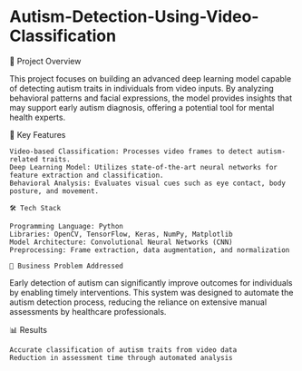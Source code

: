 # Autism-Detection-Using-Video-Classification

📜 Project Overview

This project focuses on building an advanced deep learning model capable of detecting autism traits in individuals from video inputs. By analyzing behavioral patterns and facial expressions, the model provides insights that may support early autism diagnosis, offering a potential tool for mental health experts.

🚀 Key Features

    Video-based Classification: Processes video frames to detect autism-related traits.
    Deep Learning Model: Utilizes state-of-the-art neural networks for feature extraction and classification.
    Behavioral Analysis: Evaluates visual cues such as eye contact, body posture, and movement.

    🛠 Tech Stack

    Programming Language: Python
    Libraries: OpenCV, TensorFlow, Keras, NumPy, Matplotlib
    Model Architecture: Convolutional Neural Networks (CNN)
    Preprocessing: Frame extraction, data augmentation, and normalization

    🎯 Business Problem Addressed

Early detection of autism can significantly improve outcomes for individuals by enabling timely interventions. This system was designed to automate the autism detection process, reducing the reliance on extensive manual assessments by healthcare professionals.

📊 Results

    Accurate classification of autism traits from video data
    Reduction in assessment time through automated analysis



    
